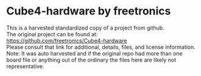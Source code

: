 
# Cube4-hardware by freetronics  
This is a harvested standardized copy of a project from github.  
The original project can be found at:  
https://github.com/freetronics/Cube4-hardware  
Please consult that link for additional, details, files, and license information.  
Note: It was auto harvested and if the original repo had more than one board file or anything out of the ordinary the files here are likely not representative.  
    